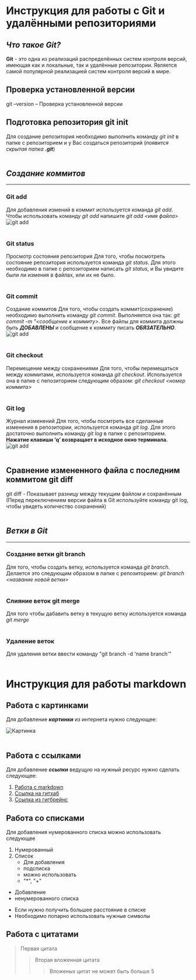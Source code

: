 # Инструкция для работы с Git и удалёнными репозиториями

## _*Что такое Git?*_
__Git__ - это одна из реализаций распределённых систем контроля версий, имеющая как и локальные, так и удалённые репозитории. Является самой популярной реализацией систем контроля версий в мире.

## Проверка установленной версии
git –version – Проверка установленной версии



## Подготовка репозитория git init
Для создание репозитория необходимо выполнить команду *git init*  в папке с репозиторием и у Вас создаться репозиторий (*появится скрытая папка __.git__*)
<br/><br/>
## _Создание коммитов_
------------------------
### Git add
Для добавления измений в коммит используется команда *git add*. Чтобы использовать команду *git add* напишите *git add <имя файла>*
<br/>![git add](git%20add.jpg)
<br/><br/>
### Git status
Просмотр состояния репозитория
Для того, чтобы посмотреть состояние репозитория используется команда *git status*. Для этого необходимо в папке с репозиторием написать *git status*, и Вы увидите были ли измения в файлах, или их не было.
<br/><br/>
### Git commit
Создание коммитов
Для того, чтобы создать коммит(сохранение) необходимо выполнить команду *git commit*. Выполняется она так: *git commit -m "<сообщение к коммиту>*. Все файлы для коммита должны быть ***ДОБАВЛЕНЫ*** и сообщение к коммиту писать ***ОБЯЗАТЕЛЬНО***.
<br/>![git add](git%20commit.jpg)
<br/><br/>
### Git checkout
Перемещение между сохранениями
Для того, чтобы перемещаться между коммитами, используется команда *git checkout*. Используется она в папке с пепозиторием следующим образом: *git checkout <номер коммита>*
<br/><br/>
### Git log
Журнал изменений
Для того, чтобы посмтреть все сделанные изменения в репозитории, используется команда *git log*. Для этого достаточно выполнить команду *git log* в папке с репозиторием. 
<br/> **Нажатие клавиши ‘q’ возвращает в исходное окно терминала.**
<br/>![git add](git%20log.jpg)
<br/><br/>

## Сравнение измененного файла с последним коммитом git diff
git diff - Показывает разницу между текущим файлом и сохранённым (Перед переключением версии файла в Git используйте команду git log, чтобы увидеть количество сохранений)
<br/><br/>
## _Ветки в Git_
---------------

### Создание ветки git branch

Для того, чтобы создать ветку, используется команда *git branch*. Делается это следующим образом в папке с репозиторием: *git branch <название новой ветки>*
<br/><br/>
### Слияние веток git merge

Для того чтобы дабавить ветку в текущую ветку используется команда *git merge <name branch>*
<br/><br/>

### Удаление веток
Для удаления ветки ввести команду "git branch -d 'name branch'"
<br/><br/>

# Инструкция для работы markdown

## Работа с картинками
Для добавление __*картинки*__ из интернета нужно следующее:

![Картинка](https://s1.1zoom.ru/big3/984/Canada_Parks_Lake_Mountains_Forests_Scenery_Rocky_567540_3840x2400.jpg)
<br/><br/>
## Работа с ссылками
Для добавление __*ссылки*__ ведущую на нужный ресурс нужно сделать следующее:

1. [Работа с markdown](https://github.com/linarMinachev/Markdown)
2. [Ссылка на гитхаб](https://gist.github.com/Jekins/2bf2d0638163f1294637#Blockquotes)
3. [Ссылка из гигбрейнс](https://learn.microsoft.com/ru-ru/contribute/markdown-reference)

## Работа со списками
Для добавления нумерованного списка можно использовать следующее
1. Нумерованный
2. Список
    * Для добавления 
    + подсписка
    * можно использовать
    * "*", "+" 

* Добавление
* ненумерованного списка
+ Если нужно получить большее расстояние в списке
+ Необходимо попарно использовать нужные символы

## Работа с цитатами

> Первая цитата
>> Вторая вложенная цитата
>>> Вложеных цитат не может быть больше 5